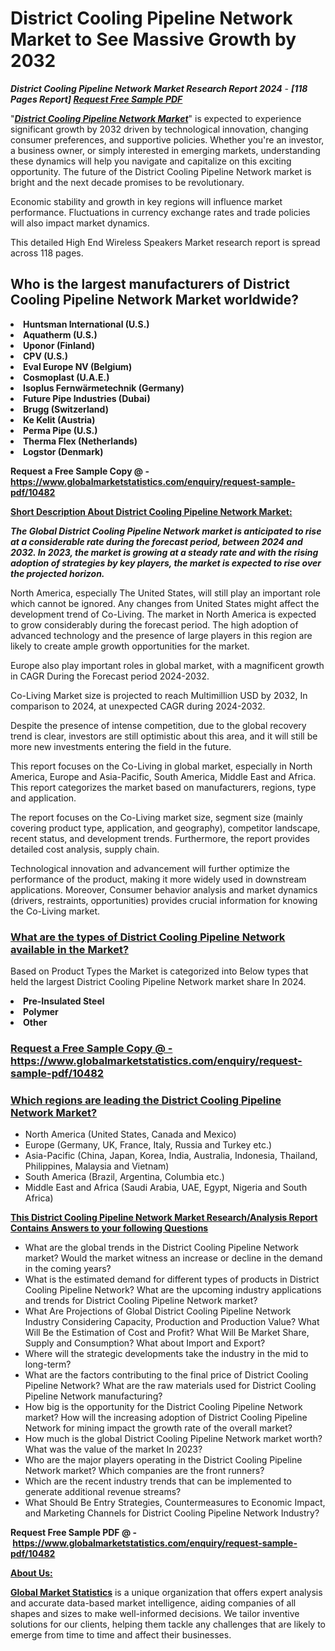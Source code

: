 <h1>District Cooling Pipeline Network Market to See Massive Growth by 2032</h1><p><em><strong>District Cooling Pipeline Network Market Research Report 2024</strong></em>&nbsp;-&nbsp;<em><strong>[118 Pages Report] </strong></em><em><strong><a href="https://www.globalmarketstatistics.com/enquiry/request-sample-pdf/10482">Request Free Sample PDF</a></strong></em></p><p>"<a style="font-style: italic; font-weight: bold;" href="https://www.globalmarketstatistics.com/market-reports/district-cooling-pipeline-network-market-10482">District Cooling Pipeline Network Market</a>" is expected to experience significant growth by 2032 driven by technological innovation, changing consumer preferences, and supportive policies. Whether you're an investor, a business owner, or simply interested in emerging markets, understanding these dynamics will help you navigate and capitalize on this exciting opportunity. The future of the&nbsp;District Cooling Pipeline Network market is bright and the next decade promises to be revolutionary.</p><p>Economic stability and growth in key regions will influence market performance. Fluctuations in currency exchange rates and trade policies will also impact market dynamics.</p><p>This detailed&nbsp;High End Wireless Speakers Market research report is spread across 118 pages.</p><h2><strong>Who is the largest manufacturers of District Cooling Pipeline Network Market worldwide?</strong></h2><p><strong><li>Huntsman International (U.S.)<li>Aquatherm (U.S.)<li>Uponor (Finland)<li>CPV (U.S.)<li>Eval Europe NV (Belgium)<li>Cosmoplast (U.A.E.)<li>Isoplus Fernwärmetechnik (Germany)<li>Future Pipe Industries (Dubai)<li>Brugg (Switzerland)<li>Ke Kelit (Austria)<li>Perma Pipe (U.S.)<li>Therma Flex (Netherlands)<li>Logstor (Denmark)</strong></p><p><strong>Request a Free Sample Copy @ - <a href="https://www.globalmarketstatistics.com/enquiry/request-sample-pdf/10482">https://www.globalmarketstatistics.com/enquiry/request-sample-pdf/10482</a></strong></p><p><strong><u>Short Description About District Cooling Pipeline Network Market:</u></strong></p><p><strong><em>The Global District Cooling Pipeline Network market is anticipated to rise at a considerable rate during the forecast period, between 2024 and 2032. In 2023, the market is growing at a steady rate and with the rising adoption of strategies by key players, the market is expected to rise over the projected horizon.</em></strong></p><p>North America, especially The United States, will still play an important role which cannot be ignored. Any changes from United States might affect the development trend of Co-Living. The market in North America is expected to grow considerably during the forecast period. The high adoption of advanced technology and the presence of large players in this region are likely to create ample growth opportunities for the market.</p><p>Europe also play important roles in global market, with a magnificent growth in CAGR During the Forecast period 2024-2032.</p><p>Co-Living Market size is projected to reach Multimillion USD by 2032, In comparison to 2024, at unexpected CAGR during 2024-2032.</p><p>Despite the presence of intense competition, due to the global recovery trend is clear, investors are still optimistic about this area, and it will still be more new investments entering the field in the future.</p><p>This report focuses on the Co-Living in global market, especially in North America, Europe and Asia-Pacific, South America, Middle East and Africa. This report categorizes the market based on manufacturers, regions, type and application.</p><p>The report focuses on the Co-Living market size, segment size (mainly covering product type, application, and geography), competitor landscape, recent status, and development trends. Furthermore, the report provides detailed cost analysis, supply chain.</p><p>Technological innovation and advancement will further optimize the performance of the product, making it more widely used in downstream applications. Moreover, Consumer behavior analysis and market dynamics (drivers, restraints, opportunities) provides crucial information for knowing the Co-Living market.</p><h3 class="rank-math-question "><span style="text-decoration: underline;">What are the types of District Cooling Pipeline Network available in the Market?</span></h3><p>Based on Product Types the Market is categorized into Below types that held the largest District Cooling Pipeline Network market share In 2024.</p><p><strong><li>Pre-Insulated Steel<li>Polymer<li>Other</strong></p><h3 class="rank-math-question "><span style="text-decoration: underline;">Request a Free Sample Copy @ - <a href="https://www.globalmarketstatistics.com/enquiry/request-sample-pdf/10482">https://www.globalmarketstatistics.com/enquiry/request-sample-pdf/10482</a></span></h3><h3 class="rank-math-question "><span style="text-decoration: underline;">Which regions are leading the District Cooling Pipeline Network Market?</span></h3><ul><li>North America (United States, Canada and Mexico)</li><li>Europe (Germany, UK, France, Italy, Russia and Turkey etc.)</li><li>Asia-Pacific (China, Japan, Korea, India, Australia, Indonesia, Thailand, Philippines, Malaysia and Vietnam)</li><li>South America (Brazil, Argentina, Columbia etc.)</li><li>Middle East and Africa (Saudi Arabia, UAE, Egypt, Nigeria and South Africa)</li></ul><p><strong><u>This District Cooling Pipeline Network Market Research/Analysis Report Contains Answers to your following Questions</u></strong></p><ul><li>What are the global trends in the District Cooling Pipeline Network market? Would the market witness an increase or decline in the demand in the coming years?</li><li>What is the estimated demand for different types of products in District Cooling Pipeline Network? What are the upcoming industry applications and trends for District Cooling Pipeline Network market?</li><li>What Are Projections of Global District Cooling Pipeline Network Industry Considering Capacity, Production and Production Value? What Will Be the Estimation of Cost and Profit? What Will Be Market Share, Supply and Consumption? What about Import and Export?</li><li>Where will the strategic developments take the industry in the mid to long-term?</li><li>What are the factors contributing to the final price of District Cooling Pipeline Network? What are the raw materials used for District Cooling Pipeline Network manufacturing?</li><li>How big is the opportunity for the District Cooling Pipeline Network market? How will the increasing adoption of District Cooling Pipeline Network for mining impact the growth rate of the overall market?</li><li>How much is the global District Cooling Pipeline Network market worth? What was the value of the market In 2023?</li><li>Who are the major players operating in the District Cooling Pipeline Network market? Which companies are the front runners?</li><li>Which are the recent industry trends that can be implemented to generate additional revenue streams?</li><li>What Should Be Entry Strategies, Countermeasures to Economic Impact, and Marketing Channels for District Cooling Pipeline Network Industry?</li></ul><p><strong>Request Free Sample PDF @ -&nbsp;<a href="https://www.globalmarketstatistics.com/enquiry/request-sample-pdf/10482">https://www.globalmarketstatistics.com/enquiry/request-sample-pdf/10482</a></strong></p><p><strong><u>About Us:</u></strong></p><p><strong><a href="https://www.globalmarketstatistics.com/">Global Market Statistics</a></strong> is a unique organization that offers expert analysis and accurate data-based market intelligence, aiding companies of all shapes and sizes to make well-informed decisions. We tailor inventive solutions for our clients, helping them tackle any challenges that are likely to emerge from time to time and affect their businesses.</p>
